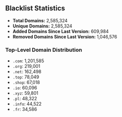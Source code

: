 ## Blacklist Statistics

- **Total Domains:** 2,585,324
- **Unique Domains:** 2,585,324
- **Added Domains Since Last Version:** 609,984
- **Removed Domains Since Last Version:** 1,046,576

### Top-Level Domain Distribution

-  `.com`: 1,201,585
-  `.org`: 219,001
-  `.net`: 162,498
-  `.top`: 78,049
-  `.shop`: 67,018
-  `.io`: 60,096
-  `.xyz`: 59,801
-  `.pl`: 48,322
-  `.info`: 44,522
-  `.fr`: 34,586
